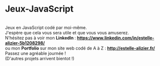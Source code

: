 # Jeux-JavaScript
<br>Jeux en JavaScript codé par moi-même. 
<br>J'espère que cela vous sera utile et que vous vous amuserez.
<br>N'hésitez pas à voir mon <strong> LinkedIn </strong> : <strong> https://www.linkedin.com/in/estelle-alizier-5b1208298/ </strong>
<br>ou mon <strong> Portfolio </strong> sur mon site web codé de A à Z : <strong> http://estelle-alizier.fr/ </strong>
<br>Passez une agréable journée !
<br>
(D'autres projets arrivent bientot !)
